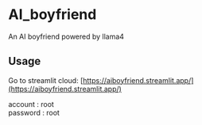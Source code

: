 # AI_boyfriend
An AI boyfriend powered by llama4

## Usage
Go to streamlit cloud:
[https://aiboyfriend.streamlit.app/](https://aiboyfriend.streamlit.app/)

account : root  
password : root
